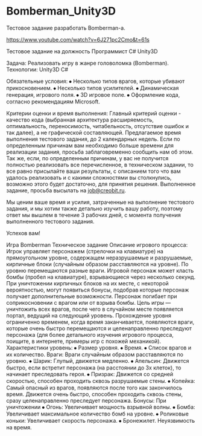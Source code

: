 # Bomberman_Unity3D
Тестовое задание разработать Bomberman-a.

https://www.youtube.com/watch?v=6J271pc2Cmo&t=61s

Тестовое задание на должность 
Программист С# Unity3D

Задача: Реализовать игру в жанре головоломка (Bomberman).
Технологии: Unity3D C#

Обязательные условия:
⦁	Несколько типов врагов, которые убивают прикосновением.
⦁	Несколько типов усилителей.
⦁	Динамическая генерация, игрового поля.
⦁	3D игровое поле.
⦁	Оформление кода, согласно рекомендациям Мicrosoft.

Критерии оценки и время выполнения: 
	Главный критерий оценки - качество кода (выбранная архитектура расширяемость, оптимальность, переносимость, читабельность, отсутствие ошибок и так далее), а не графической составляющей.
	Предлагаемое время выполнения тестового задания, до 2 календарных недель. Если по определенным причинам вам необходимо больше времени для реализации задания, просьба заблаговременно сообщить нам об этом. 
	Так же, если, по определенным причинам, у вас не получится полностью реализовать все перечисленное, в техническом задании, то все равно присылайте ваши результаты, с описанием того что вам удалось реализовать и с какими сложностями вы столкнулись, возможно этого будет достаточно, для принятия решения.
	Выполненное задание, просьба высылать на job@creobit.ru.

Мы ценим ваше время и усилия, затраченные на выполнение тестового задания, и мы хотим также детально изучить вашу работу, поэтому ответ мы вышлем в течение 3 рабочих дней, с момента получения выполненного тестового задания.

Успехов вам!

Игра Bomberman
Техническое задание
Описание игрового процесса:
Игрок управляет персонажем (стрелочки на клавиатуре) на прямоугольном уровне, содержащем неразрушаемые и разрушаемые, кирпичные блоки (случайным образом расставляются на уровне). По уровню перемещаются разные враги. Игровой персонаж может класть бомбы (пробел на клавиатуре), взрывающиеся через несколько секунд. При уничтожении кирпичных блоков на их месте, с некоторой вероятностью, могут появиться бонусы, подобрав которые персонаж получает дополнительные возможности. Персонаж погибает при соприкосновении с врагом или от взрыва бомбы. Цель игры — уничтожить всех врагов, после чего в случайном месте появляется портал, ведущий на следующий уровень. Прохождение уровня ограниченно временем, когда время заканчивается, появляются враги, которые очень быстро перемещаются и целенаправленно преследуют персонажа (для более детального изучения игрового процесса, поищите, в интернете, примеры игр с похожей механикой).
 Характеристики уровень:
⦁	Размер уровня.
⦁	Время.
⦁	Список врагов и их количество.
Враги:
Враги случайным образом расставляются по уровню.
⦁	Шарик: Глупый, движется медленно.
⦁	Апельсин: Движется быстро, если встретит персонажа (на расстоянии до 3х клеток), то начинает преследовать героя.
⦁	Призрак: Движется со средней скоростью, способен проходить сквозь разрушаемые стены.
⦁	Копейка: Самый опасный из врагов, появляются после того как закончилось время. Движется очень быстро, способен проходить сквозь стены, сразу целенаправленно преследует персонажа.
Бонусы:
При уничтожении 
⦁	Огонь: Увеличивает мощность взрывной волны.
⦁	Бомба: Увеличивает максимальное количество бомб на уровне.
⦁	Роликовые коньки: Увеличивает скорость персонажа.
⦁	Бронежилет. Неуязвимость на время.
